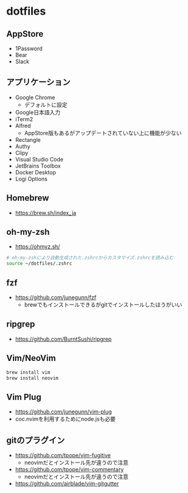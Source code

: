 # dotfiles

## AppStore

* 1Password
* Bear
* Slack

## アプリケーション

* Google Chrome
  * デフォルトに設定
* Google日本語入力
* iTerm2
* Alfred
  * AppStore版もあるがアップデートされていない上に機能が少ない
* Rectangle
* Authy
* Clipy
* Visual Studio Code
* JetBrains Toolbox
* Docker Desktop
* Logi Options

## Homebrew

* https://brew.sh/index_ja

## oh-my-zsh

* https://ohmyz.sh/

```bash
# oh-my-zshにより自動生成された.zshrcからカスタマイズ.zshrcを読み込む
source ~/dotfiles/.zshrc
```

## fzf

* https://github.com/junegunn/fzf
  * brewでもインストールできるがgitでインストールしたほうがいい

## ripgrep

* https://github.com/BurntSushi/ripgrep

## Vim/NeoVim

```bash
brew install vim
brew install neovim
```

## Vim Plug

* https://github.com/junegunn/vim-plug
* coc.nvimを利用するためにnode.jsも必要

## gitのプラグイン

* https://github.com/tpope/vim-fugitive
  * neovimだとインストール先が違うので注意
* https://github.com/tpope/vim-commentary
  * neovimだとインストール先が違うので注意
* https://github.com/airblade/vim-gitgutter

